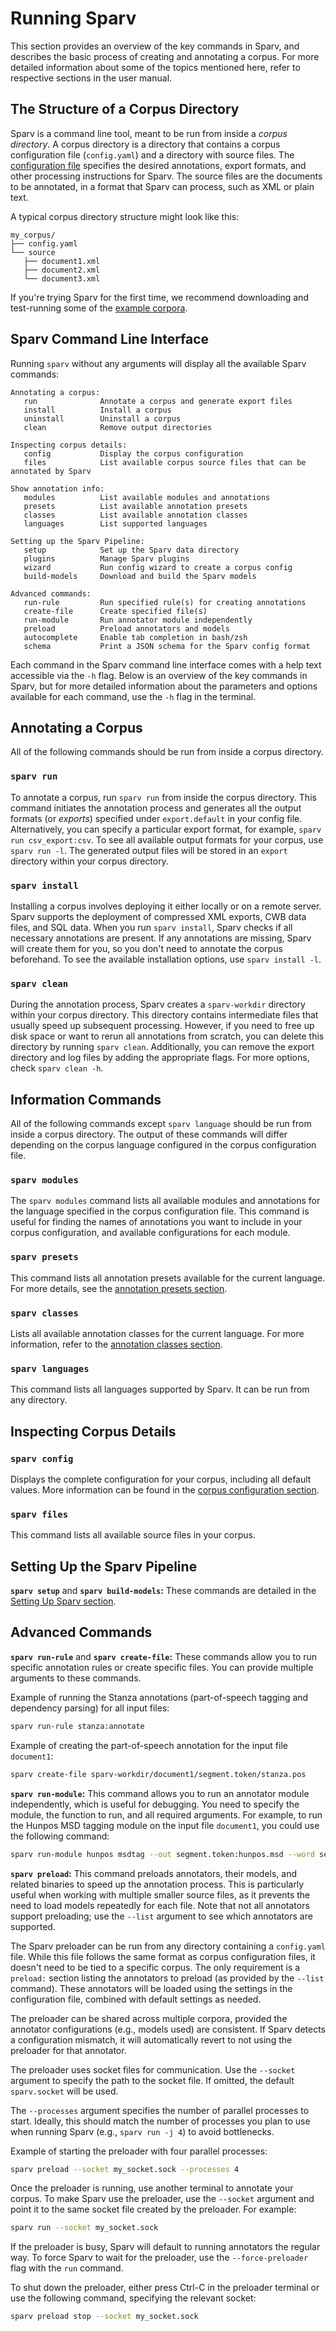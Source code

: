 # Running Sparv

This section provides an overview of the key commands in Sparv, and describes the basic process of creating and
annotating a corpus. For more detailed information about some of the topics mentioned here, refer to respective sections
in the user manual.

## The Structure of a Corpus Directory

Sparv is a command line tool, meant to be run from inside a *corpus directory*. A corpus directory is a directory that
contains a corpus configuration file (`config.yaml`) and a directory with source files. The [configuration
file](corpus-configuration.md) specifies the desired annotations, export formats, and other processing instructions for
Sparv. The source files are the documents to be annotated, in a format that Sparv can process, such as XML or plain
text.

A typical corpus directory structure might look like this:

```text
my_corpus/
├── config.yaml
└── source
   ├── document1.xml
   ├── document2.xml
   └── document3.xml
```

If you're trying Sparv for the first time, we recommend downloading and test-running some of the [example
corpora](https://github.com/spraakbanken/sparv-pipeline/releases/latest/download/example_corpora.zip).

## Sparv Command Line Interface

Running `sparv` without any arguments will display all the available Sparv commands:

```text
Annotating a corpus:
   run              Annotate a corpus and generate export files
   install          Install a corpus
   uninstall        Uninstall a corpus
   clean            Remove output directories

Inspecting corpus details:
   config           Display the corpus configuration
   files            List available corpus source files that can be annotated by Sparv

Show annotation info:
   modules          List available modules and annotations
   presets          List available annotation presets
   classes          List available annotation classes
   languages        List supported languages

Setting up the Sparv Pipeline:
   setup            Set up the Sparv data directory
   plugins          Manage Sparv plugins
   wizard           Run config wizard to create a corpus config
   build-models     Download and build the Sparv models

Advanced commands:
   run-rule         Run specified rule(s) for creating annotations
   create-file      Create specified file(s)
   run-module       Run annotator module independently
   preload          Preload annotators and models
   autocomplete     Enable tab completion in bash/zsh
   schema           Print a JSON schema for the Sparv config format
```

Each command in the Sparv command line interface comes with a help text accessible via the `-h` flag. Below is an
overview of the key commands in Sparv, but for more detailed information about the parameters and options available for
each command, use the `-h` flag in the terminal.

## Annotating a Corpus

All of the following commands should be run from inside a corpus directory.

### `sparv run`

To annotate a corpus, run `sparv run` from inside the corpus directory. This command initiates the annotation process
and generates all the output formats (or *exports*) specified under `export.default` in your config file. Alternatively,
you can specify a particular export format, for example, `sparv run csv_export:csv`. To see all available output formats
for your corpus, use `sparv run -l`. The generated output files will be stored in an `export` directory within your
corpus directory.

### `sparv install`

Installing a corpus involves deploying it either locally or on a remote server. Sparv supports the
deployment of compressed XML exports, CWB data files, and SQL data. When you run `sparv install`, Sparv checks if all
necessary annotations are present. If any annotations are missing, Sparv will create them for you, so you don't need to
annotate the corpus beforehand. To see the available installation options, use `sparv install -l`.

### `sparv clean`

During the annotation process, Sparv creates a `sparv-workdir` directory within your corpus
directory. This directory contains intermediate files that usually speed up subsequent processing. However, if you need
to free up disk space or want to rerun all annotations from scratch, you can delete this directory by running `sparv
clean`. Additionally, you can remove the export directory and log files by adding the appropriate flags. For more
options, check `sparv clean -h`.

## Information Commands

All of the following commands except `sparv language` should be run from inside a corpus directory. The output of these
commands will differ depending on the corpus language configured in the corpus configuration file.

### `sparv modules`

The `sparv modules` command lists all available modules and annotations for the language specified in the corpus
configuration file. This command is useful for finding the names of annotations you want to include in your corpus
configuration, and available configurations for each module.

### `sparv presets`

This command lists all annotation presets available for the current language. For more details, see the [annotation
presets section](corpus-configuration.md#annotation-presets).

### `sparv classes`

Lists all available annotation classes for the current language. For more information, refer to the [annotation classes
section](corpus-configuration.md#annotation-classes).

### `sparv languages`

This command lists all languages supported by Sparv. It can be run from any directory.

## Inspecting Corpus Details

### `sparv config`

Displays the complete configuration for your corpus, including all default values. More information can be found in the
[corpus configuration section](corpus-configuration.md).

### `sparv files`

This command lists all available source files in your corpus.

## Setting Up the Sparv Pipeline

**`sparv setup`** and **`sparv build-models`:** These commands are detailed in the [Setting Up Sparv
section](installation-and-setup.md#setting-up-sparv).

## Advanced Commands

**`sparv run-rule`** and **`sparv create-file`:** These commands allow you to run specific annotation rules or create
specific files. You can provide multiple arguments to these commands.

Example of running the Stanza annotations (part-of-speech tagging and dependency parsing) for all input files:

```sh
sparv run-rule stanza:annotate
```

Example of creating the part-of-speech annotation for the input file `document1`:

```sh
sparv create-file sparv-workdir/document1/segment.token/stanza.pos
```

**`sparv run-module`:** This command allows you to run an annotator module independently, which is useful for debugging.
You need to specify the module, the function to run, and all required arguments. For example, to run the Hunpos MSD
tagging module on the input file `document1`, you could use the following command:

```sh
sparv run-module hunpos msdtag --out segment.token:hunpos.msd --word segment.token:misc.word --sentence segment.sentence --binary hunpos-tag --model hunpos/suc3_suc-tags_default-setting_utf8.model --morphtable hunpos/saldo_suc-tags.morphtable --patterns hunpos/suc.patterns --encoding UTF-8 --source_file document1
```

**`sparv preload`:** This command preloads annotators, their models, and related binaries to speed up the annotation
process. This is particularly useful when working with multiple smaller source files, as it prevents the need to load
models repeatedly for each file. Note that not all annotators support preloading; use the `--list` argument to see which
annotators are supported.

The Sparv preloader can be run from any directory containing a `config.yaml` file. While this file follows the same
format as corpus configuration files, it doesn't need to be tied to a specific corpus. The only requirement is a
`preload:` section listing the annotators to preload (as provided by the `--list` command). These annotators will be
loaded using the settings in the configuration file, combined with default settings as needed.

The preloader can be shared across multiple corpora, provided the annotator configurations (e.g., models used) are
consistent. If Sparv detects a configuration mismatch, it will automatically revert to not using the preloader for that
annotator.

The preloader uses socket files for communication. Use the `--socket` argument to specify the path to the socket file.
If omitted, the default `sparv.socket` will be used.

The `--processes` argument specifies the number of parallel processes to start. Ideally, this should match the number of
processes you plan to use when running Sparv (e.g., `sparv run -j 4`) to avoid bottlenecks.

Example of starting the preloader with four parallel processes:

```sh
sparv preload --socket my_socket.sock --processes 4
```

Once the preloader is running, use another terminal to annotate your corpus. To make Sparv use the preloader, use the
`--socket` argument and point it to the same socket file created by the preloader. For example:

```sh
sparv run --socket my_socket.sock
```

If the preloader is busy, Sparv will default to running annotators the regular way. To force Sparv to wait for the
preloader, use the `--force-preloader` flag with the `run` command.

To shut down the preloader, either press Ctrl-C in the preloader terminal or use the following command, specifying the
relevant socket:

```sh
sparv preload stop --socket my_socket.sock
```
